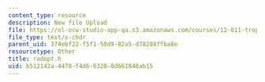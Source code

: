 ```yaml
---
content_type: resource
description: New file Upload
file: https://ol-ocw-studio-app-qa.s3.amazonaws.com/courses/12-811-tropical-meteorology-spring-2011/b512142a4478f4d603288d661848ab15_radopt.h
file_type: text/x-chdr
parent_uid: 374ebf22-f5f1-50d9-82a5-d78288ffba8e
resourcetype: Other
title: radopt.h
uid: b512142a-4478-f4d6-0328-8d661848ab15
---
```


